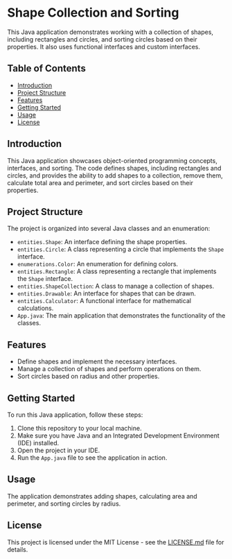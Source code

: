 # Shape Collection and Sorting

This Java application demonstrates working with a collection of shapes, including rectangles and circles, and sorting circles based on their properties. It also uses functional interfaces and custom interfaces.

## Table of Contents
- [Introduction](#introduction)
- [Project Structure](#project-structure)
- [Features](#features)
- [Getting Started](#getting-started)
- [Usage](#usage)
- [License](#license)

## Introduction

This Java application showcases object-oriented programming concepts, interfaces, and sorting. The code defines shapes, including rectangles and circles, and provides the ability to add shapes to a collection, remove them, calculate total area and perimeter, and sort circles based on their properties.

## Project Structure

The project is organized into several Java classes and an enumeration:

- `entities.Shape`: An interface defining the shape properties.
- `entities.Circle`: A class representing a circle that implements the `Shape` interface.
- `enumerations.Color`: An enumeration for defining colors.
- `entities.Rectangle`: A class representing a rectangle that implements the `Shape` interface.
- `entities.ShapeCollection`: A class to manage a collection of shapes.
- `entities.Drawable`: An interface for shapes that can be drawn.
- `entities.Calculator`: A functional interface for mathematical calculations.
- `App.java`: The main application that demonstrates the functionality of the classes.

## Features

- Define shapes and implement the necessary interfaces.
- Manage a collection of shapes and perform operations on them.
- Sort circles based on radius and other properties.

## Getting Started

To run this Java application, follow these steps:

1. Clone this repository to your local machine.
2. Make sure you have Java and an Integrated Development Environment (IDE) installed.
3. Open the project in your IDE.
4. Run the `App.java` file to see the application in action.

## Usage

The application demonstrates adding shapes, calculating area and perimeter, and sorting circles by radius.

## License

This project is licensed under the MIT License - see the [LICENSE.md](LICENSE.md) file for details.

